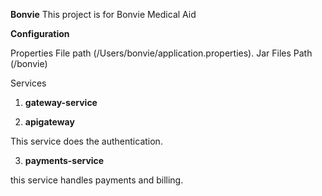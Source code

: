 **Bonvie**
This project is for Bonvie Medical Aid

**Configuration**

Properties File path (/Users/bonvie/application.properties).
Jar Files Path (/bonvie)


Services

1) **gateway-service**


2) **apigateway**

This service does the authentication.

3) **payments-service**

this service handles payments and billing.


